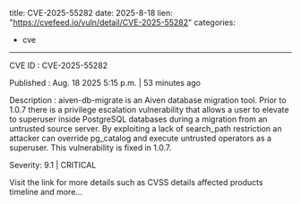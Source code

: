  
title: CVE-2025-55282
date: 2025-8-18
lien: "https://cvefeed.io/vuln/detail/CVE-2025-55282"
categories:
  - cve
---

CVE ID : CVE-2025-55282

Published :  Aug. 18
2025
5:15 p.m. | 53 minutes ago

Description : aiven-db-migrate is an Aiven database migration tool. Prior to 1.0.7
there is a privilege escalation vulnerability that allows a user to elevate to superuser inside PostgreSQL databases during a migration from an untrusted source server. By exploiting a lack of search_path restriction
an attacker can override pg_catalog and execute untrusted operators as a superuser. This vulnerability is fixed in 1.0.7.

Severity: 9.1 | CRITICAL

Visit the link for more details
such as CVSS details
affected products
timeline
and more...
